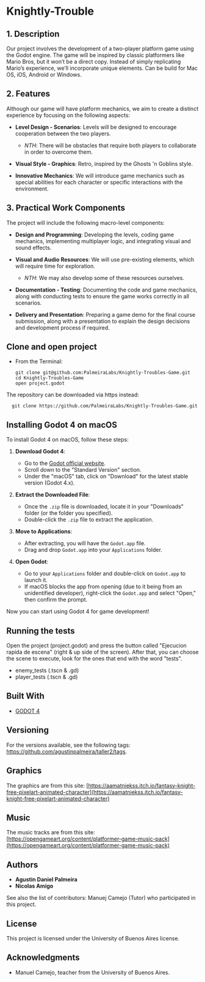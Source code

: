 # Knightly-Trouble

## 1. Description
Our project involves the development of a two-player platform game using the Godot engine. The game will be inspired by classic platformers like Mario Bros, but it won’t be a direct copy. Instead of simply replicating Mario’s experience, we’ll incorporate unique elements. Can be build for Mac OS, iOS, Android or Windows.

## 2. Features
Although our game will have platform mechanics, we aim to create a distinct experience by focusing on the following aspects:

- **Level Design - Scenarios**: Levels will be designed to encourage cooperation between the two players.
  - _NTH_: There will be obstacles that require both players to collaborate in order to overcome them.

- **Visual Style - Graphics**: Retro, inspired by the Ghosts 'n Goblins style.

- **Innovative Mechanics**: We will introduce game mechanics such as special abilities for each character or specific interactions with the environment.

## 3. Practical Work Components
The project will include the following macro-level components:

- **Design and Programming**: Developing the levels, coding game mechanics, implementing multiplayer logic, and integrating visual and sound effects.

- **Visual and Audio Resources**: We will use pre-existing elements, which will require time for exploration.
  - _NTH_: We may also develop some of these resources ourselves.

- **Documentation - Testing**: Documenting the code and game mechanics, along with conducting tests to ensure the game works correctly in all scenarios.

- **Delivery and Presentation**: Preparing a game demo for the final course submission, along with a presentation to explain the design decisions and development process if required.

## Clone and open project
* From the Terminal:

	  git clone git@github.com:PalmeiraLabs/Knightly-Troubles-Game.git
	  cd Knightly-Troubles-Game
	  open project.godot

The repository can be downloaded via https instead: 

	  git clone https://github.com/PalmeiraLabs/Knightly-Troubles-Game.git

## Installing Godot 4 on macOS

To install Godot 4 on macOS, follow these steps:

1. **Download Godot 4**:
   - Go to the [Godot official website](https://godotengine.org/download).
   - Scroll down to the "Standard Version" section.
   - Under the "macOS" tab, click on "Download" for the latest stable version (Godot 4.x).

2. **Extract the Downloaded File**:
   - Once the `.zip` file is downloaded, locate it in your "Downloads" folder (or the folder you specified).
   - Double-click the `.zip` file to extract the application.

3. **Move to Applications**:
   - After extracting, you will have the `Godot.app` file.
   - Drag and drop `Godot.app` into your `Applications` folder.

4. **Open Godot**:
   - Go to your `Applications` folder and double-click on `Godot.app` to launch it.
   - If macOS blocks the app from opening (due to it being from an unidentified developer), right-click the `Godot.app` and select "Open," then confirm the prompt.

Now you can start using Godot 4 for game development!

## Running the tests

Open the project (project.godot) and press the button called "Ejecucion rapida de escena" (right & up side of the screen). After that, you can choose the scene to execute, look for the ones that end with the word "tests".

- enemy_tests (.tscn & .gd)
- player_tests (.tscn & .gd)


## Built With
* [GODOT 4](https://godotengine.org/download)

## Versioning

For the versions available, see the following tags: https://github.com/agustinpalmeira/taller2/tags. 

## Graphics

The graphics are from this site: [https://aamatniekss.itch.io/fantasy-knight-free-pixelart-animated-character](https://aamatniekss.itch.io/fantasy-knight-free-pixelart-animated-character)

## Music

The music tracks are from this site: [https://opengameart.org/content/platformer-game-music-pack](https://opengameart.org/content/platformer-game-music-pack)

## Authors

* **Agustin Daniel Palmeira**
* **Nicolas Amigo**

See also the list of contributors: Manuej Camejo (Tutor) who participated in this project.

## License

This project is licensed under the University of Buenos Aires license.

## Acknowledgments

* Manuel Camejo, teacher from the University of Buenos Aires.
